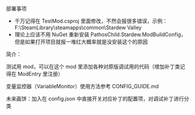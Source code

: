 部署事项

- 千万记得在 TestMod.csproj 里面修改<GamePath>，不然会报很多错误，示例：<GamePath>F:\SteamLibrary\steamapps\common\Stardew Valley</GamePath>
- 理论上应该不用 NuGet 重新安装 PathosChild.Stardew.ModBuildConfig，但是如果打开项目就报一堆红大概率就是没安装这个的原因

简介：

测试用 mod，可以在这个 mod 里添加各种对原版调试用的代码（增加补丁类记得在 ModEntry 里注册）

变量监控器（VariableMonitor）使用方法参考 CONFIG_GUIDE.md

未来画饼：加入在 config.json 中直接开关对应补丁的配置项，对调试补丁进行分类
